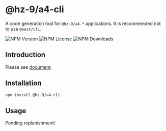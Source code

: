 # @hz-9/a4-cli

A code generation tool for `@hz-9/a4-*` applications. It is recommended not to use `@nest/cli`.

![NPM Version][npm-version-url] ![NPM License][npm-license-url] ![NPM Downloads][npm-downloads-url]

[npm-version-url]: https://img.shields.io/npm/v/@hz-9/a4-cli
[npm-license-url]: https://img.shields.io/npm/l/@hz-9/a4-cli
[npm-downloads-url]: https://img.shields.io/npm/d18m/@hz-9/a4-cli

## Introduction

Please see [document](https://hz-9.github.io/a4/home/a4-cli).

## Installation

``` bash
npm install @hz-9/a4-cli
```

## Usage

Pending replenishment!
<!-- TODO -->
